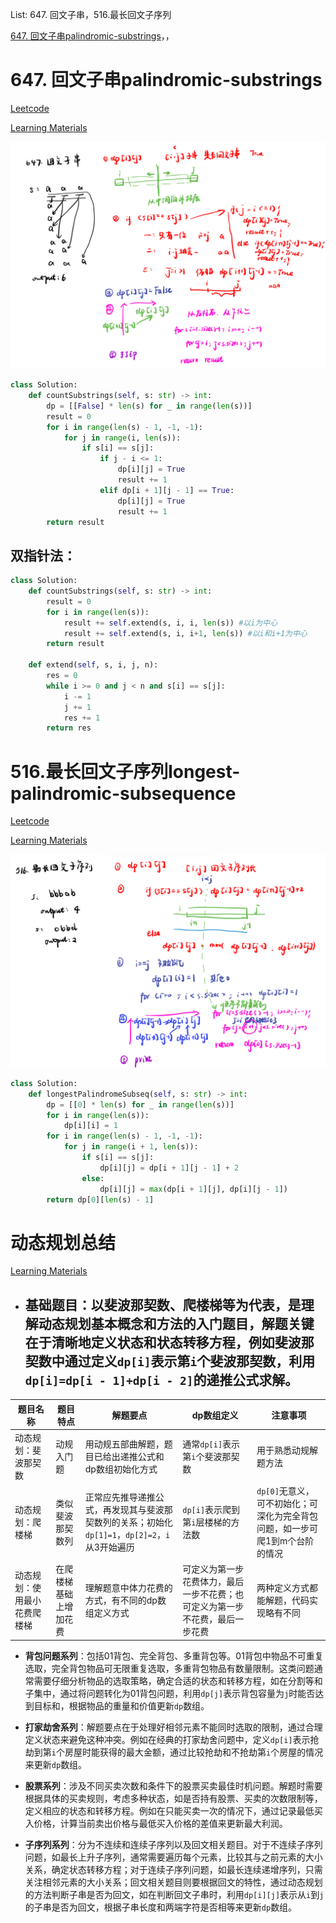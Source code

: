 List: 647. 回文子串，516.最长回文子序列

[647. 回文子串palindromic-substrings](#01)，[](#02)，[](#03)

# <span id="01">647. 回文子串palindromic-substrings</span>

[Leetcode](https://leetcode.cn/problems/palindromic-substrings/) 

[Learning Materials](https://programmercarl.com/0647.%E5%9B%9E%E6%96%87%E5%AD%90%E4%B8%B2.html)

![image](../images/647-palindromic-substrings.png)

```python
class Solution:
    def countSubstrings(self, s: str) -> int:
        dp = [[False] * len(s) for _ in range(len(s))]
        result = 0
        for i in range(len(s) - 1, -1, -1):
            for j in range(i, len(s)):
                if s[i] == s[j]:
                    if j - i <= 1:
                        dp[i][j] = True
                        result += 1
                    elif dp[i + 1][j - 1] == True:
                        dp[i][j] = True
                        result += 1
        return result
```

## 双指针法：

```python
class Solution:
    def countSubstrings(self, s: str) -> int:
        result = 0
        for i in range(len(s)):
            result += self.extend(s, i, i, len(s)) #以i为中心
            result += self.extend(s, i, i+1, len(s)) #以i和i+1为中心
        return result
    
    def extend(self, s, i, j, n):
        res = 0
        while i >= 0 and j < n and s[i] == s[j]:
            i -= 1
            j += 1
            res += 1
        return res
```

# <span id="02">516.最长回文子序列longest-palindromic-subsequence</span>

[Leetcode](https://leetcode.cn/problems/longest-palindromic-subsequence/description/) 

[Learning Materials](https://programmercarl.com/0516.%E6%9C%80%E9%95%BF%E5%9B%9E%E6%96%87%E5%AD%90%E5%BA%8F%E5%88%97.html#%E7%AE%97%E6%B3%95%E5%85%AC%E5%BC%80%E8%AF%BE)

![image](../images/516-longest-palindromic-subsequence.png)

```python
class Solution:
    def longestPalindromeSubseq(self, s: str) -> int:
        dp = [[0] * len(s) for _ in range(len(s))]
        for i in range(len(s)):
            dp[i][i] = 1
        for i in range(len(s) - 1, -1, -1):
            for j in range(i + 1, len(s)):
                if s[i] == s[j]:
                    dp[i][j] = dp[i + 1][j - 1] + 2
                else:
                    dp[i][j] = max(dp[i + 1][j], dp[i][j - 1])
        return dp[0][len(s) - 1]
```

# <span id="03">动态规划总结</span>


[Learning Materials](https://programmercarl.com/%E5%8A%A8%E6%80%81%E8%A7%84%E5%88%92%E6%80%BB%E7%BB%93%E7%AF%87.html)


    
- **基础题目**：以斐波那契数、爬楼梯等为代表，是理解动态规划基本概念和方法的入门题目，解题关键在于清晰地定义状态和状态转移方程，例如斐波那契数中通过定义`dp[i]`表示第`i`个斐波那契数，利用`dp[i]=dp[i - 1]+dp[i - 2]`的递推公式求解。
    - 
|题目名称|题目特点|解题要点|dp数组定义|注意事项|
|---|---|---|---|---|
|动态规划：斐波那契数|动规入门题|用动规五部曲解题，题目已给出递推公式和dp数组初始化方式|通常`dp[i]`表示第`i`个斐波那契数|用于熟悉动规解题方法|
|动态规划：爬楼梯|类似斐波那契数列|正常应先推导递推公式，再发现其与斐波那契数列的关系；初始化`dp[1]=1`，`dp[2]=2`，`i`从3开始遍历|`dp[i]`表示爬到第`i`层楼梯的方法数|`dp[0]`无意义，可不初始化；可深化为完全背包问题，如一步可爬1到m个台阶的情况|
|动态规划：使用最小花费爬楼梯|在爬楼梯基础上增加花费|理解题意中体力花费的方式，有不同的dp数组定义方式|可定义为第一步花费体力，最后一步不花费；也可定义为第一步不花费，最后一步花费|两种定义方式都能解题，代码实现略有不同|
      
- **背包问题系列**：包括01背包、完全背包、多重背包等。01背包中物品不可重复选取，完全背包物品可无限重复选取，多重背包物品有数量限制。这类问题通常需要仔细分析物品的选取策略，确定合适的状态和转移方程，如在分割等和子集中，通过将问题转化为01背包问题，利用`dp[j]`表示背包容量为`j`时能否达到目标和，根据物品的重量和价值更新`dp`数组。
    
- **打家劫舍系列**：解题要点在于处理好相邻元素不能同时选取的限制，通过合理定义状态来避免这种冲突。例如在经典的打家劫舍问题中，定义`dp[i]`表示抢劫到第`i`个房屋时能获得的最大金额，通过比较抢劫和不抢劫第`i`个房屋的情况来更新`dp`数组。
    
- **股票系列**：涉及不同买卖次数和条件下的股票买卖最佳时机问题。解题时需要根据具体的买卖规则，考虑多种状态，如是否持有股票、买卖的次数限制等，定义相应的状态和转移方程。例如在只能买卖一次的情况下，通过记录最低买入价格，计算当前卖出价格与最低买入价格的差值来更新最大利润。
    
- **子序列系列**：分为不连续和连续子序列以及回文相关题目。对于不连续子序列问题，如最长上升子序列，通常需要遍历每个元素，比较其与之前元素的大小关系，确定状态转移方程；对于连续子序列问题，如最长连续递增序列，只需关注相邻元素的大小关系；回文相关题目则要根据回文的特性，通过动态规划的方法判断子串是否为回文，如在判断回文子串时，利用`dp[i][j]`表示从`i`到`j`的子串是否为回文，根据子串长度和两端字符是否相等来更新`dp`数组。 

